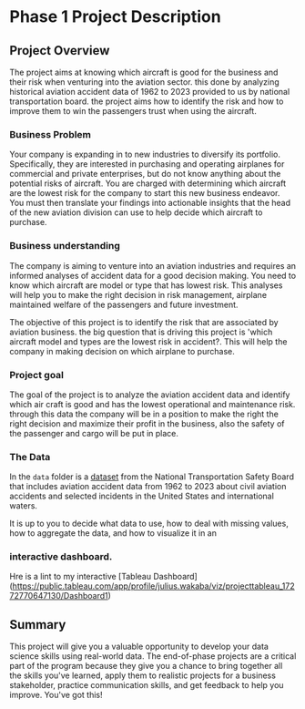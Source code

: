 # Phase 1 Project Description



## Project Overview

The project aims at knowing which aircraft is good for the business and their risk when venturing into the aviation sector. this done by analyzing historical aviation accident data of 1962 to 2023 provided to us by national transportation board. the project aims how to identify the risk and how to improve them to win the passengers trust when using the aircraft.

### Business Problem

Your company is expanding in to new industries to diversify its portfolio. Specifically, they are interested in purchasing and operating airplanes for commercial and private enterprises, but do not know anything about the potential risks of aircraft. You are charged with determining which aircraft are the lowest risk for the company to start this new business endeavor. You must then translate your findings into actionable insights that the head of the new aviation division can use to help decide which aircraft to purchase.

### Business understanding
The company is aiming to venture into an aviation industries and requires an informed analyses of accident data for a good decision making. You need to know which aircraft are model or type that has lowest risk. This analyses will help you to make the right decision in risk management, airplane maintained welfare of the passengers and future investment.

The objective of this project is to identify the risk that are associated by aviation business. the big question that is driving this project is 'which aircraft model and types are the lowest risk in accident?. This will help the company in making decision on which airplane to purchase.

### Project goal
The goal of the project is to analyze the aviation accident data and identify which air craft is good and has the lowest operational and maintenance risk. through this data the company will be in a position to make the right the right decision and maximize their profit in the business, also the safety of the passenger and cargo will be put in place.



### The Data

In the `data` folder is a [dataset](https://www.kaggle.com/datasets/khsamaha/aviation-accident-database-synopses) from the National Transportation Safety Board that includes aviation accident data from 1962 to 2023 about civil aviation accidents and selected incidents in the United States and international waters.

It is up to you to decide what data to use, how to deal with missing values, how to aggregate the data, and how to visualize it in an 
### interactive dashboard.
Hre is a lint to my interactive [Tableau Dashboard] (https://public.tableau.com/app/profile/julius.wakaba/viz/projecttableau_17272770647130/Dashboard1)

## Summary
This project will give you a valuable opportunity to develop your data science skills using real-world data. The end-of-phase projects are a critical part of the program because they give you a chance to bring together all the skills you've learned, apply them to realistic projects for a business stakeholder, practice communication skills, and get feedback to help you improve. You've got this!

